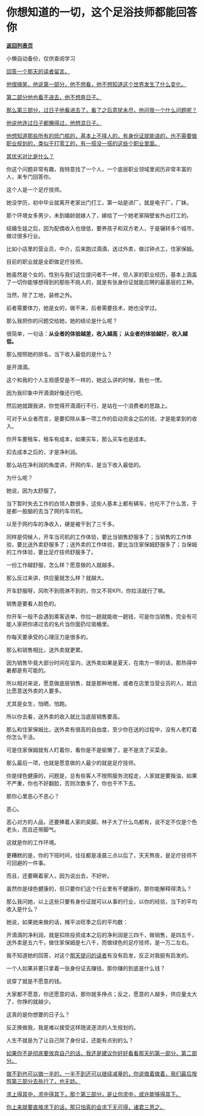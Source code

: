 # 你想知道的一切，这个足浴技师都能回答你

[**返回列表页**](/gzh/记忆承载)

小懒自动备份，仅供查阅学习

[回答一个那天的读者留言。](https://mp.weixin.qq.com/s?__biz=Mzg4MTg2MzU3Mg==&mid=2247484474&idx=1&sn=8f4152d840eea7712be2455817e5e631&scene=21#wechat_redirect)

[他很搞笑，他说第一部分，他不想看，他不想知道这个世界发生了什么变化。](https://mp.weixin.qq.com/s?__biz=Mzg4MTg2MzU3Mg==&mid=2247484474&idx=1&sn=8f4152d840eea7712be2455817e5e631&scene=21#wechat_redirect)

[第二部分他也看不进去，他不想奔日子。](https://mp.weixin.qq.com/s?__biz=Mzg4MTg2MzU3Mg==&mid=2247484474&idx=1&sn=8f4152d840eea7712be2455817e5e631&scene=21#wechat_redirect)

[那么第三部分，过日子他看进去了，看了之后意犹未尽，他问我一个什么问题呢？  
](https://mp.weixin.qq.com/s?__biz=Mzg4MTg2MzU3Mg==&mid=2247484474&idx=1&sn=8f4152d840eea7712be2455817e5e631&scene=21#wechat_redirect)

[他说他连过日子都懒得过，他想混日子。  
](https://mp.weixin.qq.com/s?__biz=Mzg4MTg2MzU3Mg==&mid=2247484474&idx=1&sn=8f4152d840eea7712be2455817e5e631&scene=21#wechat_redirect)

[他想知道那些所有的低门槛的，基本上不择人的，有身份证就能进的，也不需要做职业规划的，类似于打零工的，有一搭没一搭的这些个职业里面。  
](https://mp.weixin.qq.com/s?__biz=Mzg4MTg2MzU3Mg==&mid=2247484474&idx=1&sn=8f4152d840eea7712be2455817e5e631&scene=21#wechat_redirect)

[其优劣对比是什么？  
](https://mp.weixin.qq.com/s?__biz=Mzg4MTg2MzU3Mg==&mid=2247484474&idx=1&sn=8f4152d840eea7712be2455817e5e631&scene=21#wechat_redirect)

你这个问题非常有趣，我特意找了一个人，一个底层职业领域里阅历非常丰富的人，来专门回答你。

这个人是一个足疗技师。

她没学历，初中毕业就离开老家出门打工，第一站是进厂，就是电子厂，厂妹。  

那个环境女多男少，未到婚龄就嫁人了，嫁给了一个她老家隔壁省外出打工的。

结婚生娃之后，因为配偶收入也很低，要养孩子和双方老人，于是辗转多个城市，做过很多行业。

比如小店里的营业员，中介，后来跑过滴滴，送过外卖，做过钟点工，住家保姆。  

目前的职业就是全职做足疗技师。

她虽然是个女的，性别与我们这位提问者不一样，但人家的职业经历，基本上涵盖了一切你能够想得到的那些不挑人的，就是有张身份证就能应聘的最基层的工种。  

当然，除了工地，装修之外。

前者需要体力，她是女的，做不来，后者需要技术，她也没学过。  

那么我把你的问题交给她，她的结论是什么呢？  

很简单，一句话：**从业者的体验越差，收入越高； 从业者的体验越好，收入越低。**

那么按照她的排名，当下收入最低的是什么？  

是开滴滴。

这个和我的个人主观感受是不一样的，她这么讲的时候，我也一愣。  

因为我印象中开滴滴好像还行吧。  

然后她就跟我讲，你觉得开滴滴行不行，是站在一个消费者的思路上。

可对于从业者而言，是要扣除从事一项工作的启动资金之后的钱，才是能拿到的收入。

你开车要租车，租车有成本，如果买车，那么买车也是成本。

扣去成本之后的，才是净利润。  

那么站在净利润的角度讲，开网约车，是当下收入最低的。  

为什么呢？  

她说，因为太舒服了。  

当下暂时失去工作的白领人数很多，这些人基本上都有辆车，也吃不了什么苦，于是都一股脑的去当了网约车司机。  

以至于网约车的净收入，硬是被干到了三千多。

同样是伺候人，开车当司机的工作体验，要比当销售舒服多了；当销售的工作体验，要比送外卖舒服多了；送外卖的工作体验，要比当住家保姆舒服多了；当保姆的工作体验，要比足疗技师舒服多了。

一份工作越舒服，怎么样？愿意做的人就越多。  

那么反过来讲，供应量就怎么样？就越大。

开车舒服呀，风吹不到雨淋不到的，你又不背KPI，你拉活就行了嘛。  

销售是要看人脸色的。

你开车一般不会遇到乘客逃单，你拉一趟就能收一趟钱，可是你当销售，完全有可能人家把你递过去的名片当你面扔垃圾桶里。  

你每天要承受的心理压力是很多的。

那么和销售相比，送外卖就更累。  

因为销售毕竟大部分时间在室内，送外卖如果是夏天，在南方一带的话，那热得中暑都是有可能的。  

所以相对来说，愿意做底层销售，就是那种地推，或者在店里当营业员的人，就远比愿意送外卖的人要多。  

尤其是女生，怕晒，怕跑。

所以你去看，送外卖的收入就比当底层销售要高。  

那么和住家保姆比，送外卖有很高的自由度，至少你在送的过程中，没有人老盯着你怎么干活。  

可是住家保姆就有人盯着你，看你是不是偷懒了，是不是贪了买菜金。  

那么最后一项，也就是愿意做的人最少的就是足疗技师。  

你是绿色健康的，问题是，总有些客人不按照服务流程走，人家就是要揩油，如果不严重，你也不好翻脸，否则次数多了，你也干不下去。  

那你心里恶心不恶心？

恶心。

恶心对方的人品，还要捧着人家的臭脚。林子大了什么鸟都有，说不定不仅是个色老头，而且还带脚气。

这就是你的工作环境。  

更糟糕的是，你的下班时间，往往都是凌晨三点以后了，天天熬夜，是足疗技师不可回避的一件事。

而且，还要瞒着家人，因为说出去，不好听。  

虽然你是绿色健康的，但只要你们这个行业里有不健康的，那你能解释得清么？

那么我问她，以上这些只要有身份证就可以从事的行业，以你的经验，当下的平均收入是什么？  

她说，如果她来做的话，摊平淡旺季之后的平均数：

开滴滴的净利润，就是扣除投资成本之后的净利润是三四千，做销售，是四五千，送外卖是五六千，做住家保姆是七八千，而做绿色的足疗技师，是一万二左右。

我不知道她的回答，对这个[那天提问的读者](https://mp.weixin.qq.com/s?__biz=Mzg4MTg2MzU3Mg==&mid=2247484474&idx=1&sn=8f4152d840eea7712be2455817e5e631&scene=21#wechat_redirect)有没有启发，反正对我挺有启发的。  

一个人如果非要只拿着一张身份证去赚钱，那你赚的到底是什么钱？  

说穿了就是不愿意的钱。

大家都不愿意，你还愿意的话，那你就多挣点；反之，愿意的人越多，供应量太大了，你挣的就越少。  

这真的是你想要的日子么？  

反正换做我，我是难以接受这样随波逐流的人生规划的。  

人生不就是为了让自己除了身份证，还能有点别的么？

[如果你不是彻底要放弃自己的话，我还是建议你好好看看那天的第一部分，第二部分。](https://mp.weixin.qq.com/s?__biz=Mzg4MTg2MzU3Mg==&mid=2247484474&idx=1&sn=8f4152d840eea7712be2455817e5e631&scene=21#wechat_redirect)

[做不到也可以做一半的，一半不到还可以继续减量的，你说做着做着，我们最后按照第三部分去执行了，也无妨。](https://mp.weixin.qq.com/s?__biz=Mzg4MTg2MzU3Mg==&mid=2247484474&idx=1&sn=8f4152d840eea7712be2455817e5e631&scene=21#wechat_redirect)

[求上得其中，求中得其下，那个第三部分，是让你求中，或许能够得其下。  
](https://mp.weixin.qq.com/s?__biz=Mzg4MTg2MzU3Mg==&mid=2247484474&idx=1&sn=8f4152d840eea7712be2455817e5e631&scene=21#wechat_redirect)

[你上来就要直接求下的话，那只怕真的会求下无可得，诸君三思之。](https://mp.weixin.qq.com/s?__biz=Mzg4MTg2MzU3Mg==&mid=2247484474&idx=1&sn=8f4152d840eea7712be2455817e5e631&scene=21#wechat_redirect)

